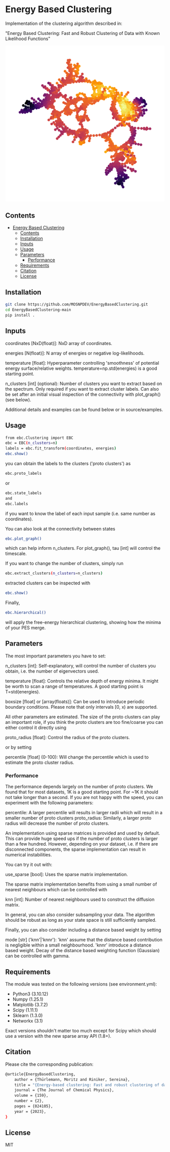 # Energy Based Clustering

Implementation of the clustering algorithm described in:

"Energy Based Clustering: Fast and Robust Clustering of Data with Known Likelihood Functions"

![Graph Clustering](source/examples/data/graph_large.png)

## Contents

- [Energy Based Clustering](#energy-based-clustering)
  - [Contents](#contents)
  - [Installation](#installation)
  - [Inputs](#inputs)
  - [Usage](#usage)
  - [Parameters](#parameters)
    - [Performance](#performance)
  - [Requirements](#requirements)
  - [Citation](#citation)
  - [License](#license)

## Installation

```sh
git clone https://github.com/MOSNPDEV/EnergyBasedClustering.git
cd EnergyBasedClustering-main
pip install .
```

## Inputs

coordinates [NxD(float)]: NxD array of coordinates.

energies [N(float)]: N array of energies or negative log-likelihoods.

temperature [float]: Hyperparameter controlling 'smoothness' of potential energy surface/relative weights. temperature=np.std(energies) is a good starting point.

n_clusters [int] (optional): Number of clusters you want to extract based on the spectrum. Only required if you want to extract cluster labels. Can also be set after an initial visual inspection of the connectivity with plot_graph() (see below).

Additional details and examples can be found below or in source/examples.

## Usage

```sh
from ebc.Clustering import EBC
ebc = EBC(n_clusters=n) 
labels = ebc.fit_transform(coordinates, energies)
ebc.show()
```

you can obtain the labels to the clusters ('proto clusters') as

```sh
ebc.proto_labels
```

or

```sh
ebc.state_labels
and
ebc.labels
```

if you want to know the label of each input sample (i.e. same number as coordinates).

You can also look at the connectivity between states

```sh
ebc.plot_graph()
```

which can help inform n_clusters. For plot_graph(), tau [int] will control the timescale.

If you want to change the number of clusters, simply run

```sh
ebc.extract_clusters(n_clusters=n_clusters)
```

extracted clusters can be inspected with

```sh
ebc.show()
```

Finally,

```sh
ebc.hierarchical()
```

will apply the free-energy hierarchical clustering, showing how the minima of your PES merge.

## Parameters

The most important parameters you have to set:

n_clusters [int]: Self-explanatory, will control the number of clusters you obtain, i.e. the number of eigenvectors used.

temperature [float]: Controls the relative depth of energy minima. It might be worth to scan a range of temperatures. A good starting point is T=std(energies).

boxsize [float] or [array(floats)]: Can be used to introduce periodic boundary conditions. Please note that only intervals [0, x) are supported.

All other parameters are estimated. The size of the proto clusters can play an important role, if you think the proto clusters are too fine/coarse you can either control it directly using

proto_radius [float]: Control the radius of the proto clusters.

or by setting

percentile [float] (0-100): Will change the percentile which is used to estimate the proto cluster radius.

### Performance

The performance depends largely on the number of proto clusters. We found that for most datasets, 1K is a good starting point. For ~1K it should not take longer than a second. If you are not happy with the speed, you can experiment with the following parameters:

percentile: A larger percentile will results in larger radii which will result in a smaller number of proto clusters
proto_radius: Similarly, a larger proto radius will decrease the number of proto clusters.

An implementation using sparse matrices is provided and used by default. This can provide huge speed ups if the number of proto clusters is larger than a few hundred. However, depending on your dataset, i.e. if there are disconnected components, the sparse implementation can result in numerical instabilities.

You can try it out with:

use_sparse [bool]: Uses the sparse matrix implementation.

The sparse matrix implementation benefits from using a small number of nearest neighbours which can be controlled with

knn [int]: Number of nearest neighbours used to construct the diffusion matrix.

In general, you can also consider subsampling your data. The algorithm should be robust as long as your state space is still sufficiently sampled.

Finally, you can also consider including a distance based weight by setting

mode [str] ('knn'|'knnr'): 'knn' assume that the distance based contribution is negligible within a small neighbourhood. 'knnr' introduce a distance based weight. Decay of the distance based weighting function (Gaussian) can be controlled with gamma.

## Requirements

The module was tested on the following versions (see environment.yml):

- Python3 (3.10.12)
- Numpy (1.25.1)
- Matplotlib (3.7.2)
- Scipy (1.11.1)
- Sklearn (1.3.0)
- Networkx (3.1)

Exact versions shouldn't matter too much except for Scipy which should use a version with the new sparse array API (1.8+).

## Citation

Please cite the corresponding publication:
```sh
@article{EnergyBasedClustering,
    author = {Thürlemann, Moritz and Riniker, Sereina},
    title = "{Energy-based clustering: Fast and robust clustering of data with known likelihood functions}",
    journal = {The Journal of Chemical Physics},
    volume = {159},
    number = {2},
    pages = {024105},
    year = {2023},
}
```


## License

MIT
